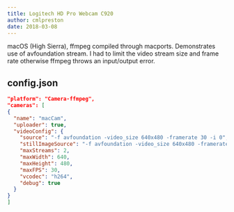 ```yaml
---
title: Logitech HD Pro Webcam C920
author: cmlpreston
date: 2018-03-08
---
```

macOS (High Sierra), ffmpeg compiled through macports. Demonstrates use of avfoundation stream. I had to limit the video stream size and frame rate otherwise ffmpeg throws an input/output error.

## config.json

```json
"platform": "Camera-ffmpeg",
"cameras": [
{
  "name": "macCam",
  "uploader": true,
  "videoConfig": {
    "source": "-f avfoundation -video_size 640x480 -framerate 30 -i 0",
    "stillImageSource": "-f avfoundation -video_size 640x480 -framerate 30 -ss 0.9 -i 0 -vframes 1",
    "maxStreams": 2,
    "maxWidth": 640,
    "maxHeight": 480,
    "maxFPS": 30,
    "vcodec": "h264",
    "debug": true
  }
}
]
```
